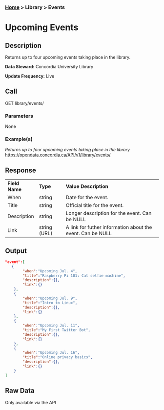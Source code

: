 ### [Home](../../README.md) > Library > Events

# Upcoming Events


## Description
Returns up to four upcoming events taking place in the library.

**Data Steward:** Concordia University Library

**Update Frequency:** Live

## Call
GET library/events/

### Parameters
None

### Example(s)
*Returns up to four upcoming events taking place in the library*<br>
https://opendata.concordia.ca/API/v1/library/events/

## Response
<table>
    <tr>
        <td><b>Field Name</b></td>
        <td><b>Type</b></td>
        <td><b>Value Description</b></td>
    </tr>
    <tr>
        <td>When</td>
        <td>string</td>
        <td>Date for the event.</td>
    </tr>
    <tr>
        <td>Title</td>
        <td>string</td>
        <td>Official title for the event.</td>
    </tr>
    <tr>
        <td>Description</td>
        <td>string</td>
        <td>Longer description for the event. Can be NULL</td>
    </tr>
    <tr>
        <td>Link</td>
        <td>string (URL)</td>
        <td>A link for futher information about the event. Can be NULL</td>
    </tr>
</table>

## Output
```JSON
"event":[
   {
        "when":"Upcoming Jul. 4",
        "title":"Raspberry Pi 101: Cat selfie machine",
        "description":{},
        "link":{}
    },
    {
        "when":"Upcoming Jul. 9",
        "title":"Intro to Linux",
        "description":{},
        "link":{}
    },
    {
        "when":"Upcoming Jul. 11",
        "title":"My First Twitter Bot",
        "description":{},
        "link":{}
    },
    {
        "when":"Upcoming Jul. 16",
        "title":"Online privacy basics",
        "description":{},
        "link":{}
    }
]
```

## Raw Data
Only available via the API